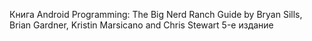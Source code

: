 Книга Android Programming: The Big Nerd Ranch Guide
by Bryan Sills, Brian Gardner, Kristin Marsicano and Chris Stewart
5-е издание 
